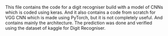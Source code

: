 This file contains the code for a digit recogniser build with a model of CNNs which is coded using keras.
And it also contains a code from scratch for VGG CNN which is made using PyTorch, but it is not completely useful. And contains mainly the architecture.
The prediction was done and verified using the dataset of kaggle for Digit Recogniser.
